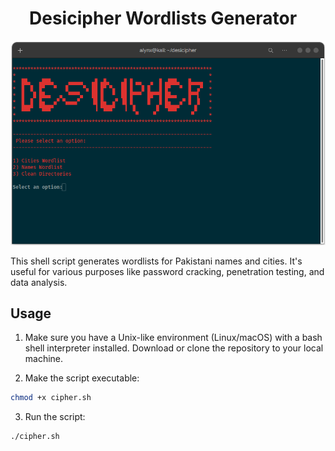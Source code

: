 <h1 style="margin-left: 30px;">Desicipher Wordlists Generator</h1>

![Desicipher](https://raw.githubusercontent.com/V3rB0se/Desi-Cipher/main/img/desicipher_232-15.png)


This shell script generates wordlists for Pakistani names and cities. It's useful for various purposes like password cracking, penetration testing, and data analysis.

## Usage

1. Make sure you have a Unix-like environment (Linux/macOS) with a bash shell interpreter installed. Download or clone the repository to your local machine.

2. Make the script executable:

```bash
chmod +x cipher.sh
```
3. Run the script:

```bash
./cipher.sh
```

